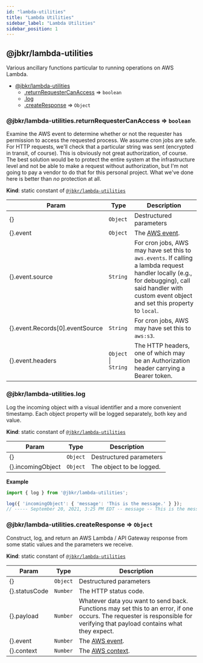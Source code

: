 ```yaml
---
id: "lambda-utilities"
title: "Lambda Utilities"
sidebar_label: "Lambda Utilities"
sidebar_position: 1
---
```


<div class="jsdoc-generated">
<a name="module_@jbkr/lambda-utilities"></a>

## @jbkr/lambda-utilities
Various ancillary functions particular to running operations on AWS Lambda.


* [@jbkr/lambda-utilities](#module_@jbkr/lambda-utilities)
    * [.returnRequesterCanAccess](#module_@jbkr/lambda-utilities.returnRequesterCanAccess) ⇒ <code>boolean</code>
    * [.log](#module_@jbkr/lambda-utilities.log)
    * [.createResponse](#module_@jbkr/lambda-utilities.createResponse) ⇒ <code>Object</code>

<a name="module_@jbkr/lambda-utilities.returnRequesterCanAccess"></a>

### @jbkr/lambda-utilities.returnRequesterCanAccess ⇒ <code>boolean</code>
Examine the AWS event to determine whether or not the
requester has permission to access the
requested process. We assume cron jobs are safe. For HTTP requests, we'll
check that a particular string was sent (encrypted in transit, of course).
This is obviously not great authorization, of course. The best solution would
be to protect the entire system at the infrastructure level and not be able
to make a request without authorization, but I'm not going to pay a vendor
to do that for this personal project. What we've done here is better than
*no* protection at all.

**Kind**: static constant of [<code>@jbkr/lambda-utilities</code>](#module_@jbkr/lambda-utilities)  

| Param | Type | Description |
| --- | --- | --- |
| \{\} | <code>Object</code> | Destructured parameters |
| \{\}.event | <code>Object</code> | The [AWS event](https://docs.aws.amazon.com/whitepapers/latest/serverless-architectures-lambda/the-event-object.html). |
| \{\}.event.source | <code>String</code> | For cron jobs, AWS may have set this to `aws.events`. If calling a lambda request handler locally (e.g., for debugging), call said handler with custom event object and set this property to `local`. |
| \{\}.event.Records[0].eventSource | <code>String</code> | For cron jobs, AWS may have set this to `aws:s3`. |
| \{\}.event.headers | <code>Object</code> \| <code>String</code> | The HTTP headers, one of which may be an Authorization header carrying a Bearer token. |

<a name="module_@jbkr/lambda-utilities.log"></a>

### @jbkr/lambda-utilities.log
Log the incoming object with a visual identifier and a more
convenient timestamp. Each object property will be logged separately, both
key and value.

**Kind**: static constant of [<code>@jbkr/lambda-utilities</code>](#module_@jbkr/lambda-utilities)  

| Param | Type | Description |
| --- | --- | --- |
| \{\} | <code>Object</code> | Destructured parameters |
| \{\}.incomingObject | <code>Object</code> | The object to be logged. |

**Example**  
```js
import { log } from '@jbkr/lambda-utilities';

log({ 'incomingObject': { 'message': 'This is the message.' } });
// ----- September 20, 2021, 3:25 PM EDT -- message -- This is the message.
```
<a name="module_@jbkr/lambda-utilities.createResponse"></a>

### @jbkr/lambda-utilities.createResponse ⇒ <code>Object</code>
Construct, log, and return an AWS Lambda / API Gateway response
from some static values and the parameters we receive.

**Kind**: static constant of [<code>@jbkr/lambda-utilities</code>](#module_@jbkr/lambda-utilities)  

| Param | Type | Description |
| --- | --- | --- |
| \{\} | <code>Object</code> | Destructured parameters |
| \{\}.statusCode | <code>Number</code> | The HTTP status code. |
| \{\}.payload | <code>Number</code> | Whatever data you want to send back. Functions may set this to an error, if one occurs. The requester is responsible for verifying that payload contains what they expect. |
| \{\}.event | <code>Number</code> | The [AWS event](https://docs.aws.amazon.com/whitepapers/latest/serverless-architectures-lambda/the-event-object.html). |
| \{\}.context | <code>Number</code> | The [AWS context](https://docs.aws.amazon.com/whitepapers/latest/serverless-architectures-lambda/the-context-object.html). |


</div>
